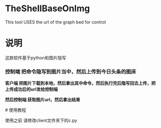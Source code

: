 # TheShellBaseOnImg
This tool USES the url of the graph bed for control
# 说明
<p data-tinymce="tinymce-p">这款软件基于python和图片隐写</p>
<h3 data-tinymce="tinymce-p"><strong>控制端 把命令隐写到图片当中，然后上传到今日头条的图床</strong></h3>
<p data-tinymce="tinymce-p"><strong>客户端 把图片下载到本地，然后拿出其中命令，然后执行完后隐写回去上传，把上传成功后的url发给控制端</strong></p>
<p data-tinymce="tinymce-p"><strong>然后控制端 获取图片url，然后拿出结果</strong></p>
# 使用教程
<p data-tinymce="tinymce-p">使用之前 请修改client文件夹下的c.py</p>
